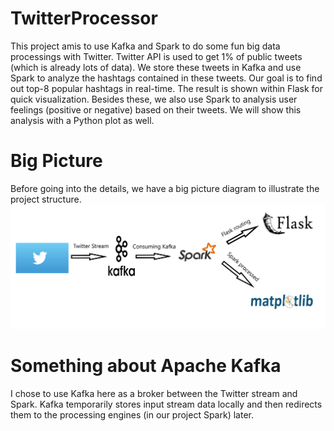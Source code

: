 # TwitterProcessor
This project amis to use Kafka and Spark to do some fun big data processings with Twitter. Twitter API is used to get 1% of public tweets (which is already lots of data). We store these tweets in Kafka and use Spark to analyze the hashtags contained in these tweets. Our goal is to find out top-8 popular hashtags in real-time. The result is shown within Flask for quick visualization. Besides these, we also use Spark to analysis user feelings (positive or negative) based on their tweets. We will show this analysis with a Python plot as well.

# Big Picture
Before going into the details, we have a big picture diagram to illustrate the project structure.
![diagram](https://github.com/ZjWeb200/TwitterProcessor/blob/master/diagram.png)



# Something about Apache Kafka
I chose to use Kafka here as a broker between the Twitter stream and Spark. Kafka temporarily stores input stream data locally and then redirects them to the processing engines (in our project Spark) later.

